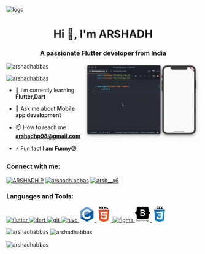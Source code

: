 ![logo](https://coding.blog/img/account-banner.svg)
<h1 align="center">Hi 👋, I'm ARSHADH</h1>
<h3 align="center">A passionate Flutter developer from India</h3>

<img align="right" src="https://raw.githubusercontent.com/flutter-view/website/master/images/flutter-view-demo-anim.gif" width="300" alt="coding">

<p align="left"> <img src="https://komarev.com/ghpvc/?username=arshadhabbas&label=Profile%20views&color=0e75b6&style=flat" alt="arshadhabbas" /> </p>

<p align="left"> <a href="https://github.com/ryo-ma/github-profile-trophy"><img src="https://github-profile-trophy.vercel.app/?username=arshadhabbas" alt="arshadhabbas" /></a> </p>


- 🌱 I’m currently learning **Flutter,Dart**

- 💬 Ask me about **Mobile app development**

- 📫 How to reach me **arshadhp98@gmail.com**

- ⚡ Fun fact **I am Funny😜**

<h3 align="left">Connect with me:</h3>
<p align="left">
<a href="https://linkedin.com/in/arshadh-p-624171271" target="blank"><img align="center" src="https://raw.githubusercontent.com/rahuldkjain/github-profile-readme-generator/master/src/images/icons/Social/linked-in-alt.svg" alt="ARSHADH P" height="30" width="40" /></a>
<a href="https://fb.com/arshadh abbas" target="blank"><img align="center" src="https://raw.githubusercontent.com/rahuldkjain/github-profile-readme-generator/master/src/images/icons/Social/facebook.svg" alt="arshadh abbas" height="30" width="40" /></a>
<a href="https://instagram.com/arsh__x6" target="blank"><img align="center" src="https://raw.githubusercontent.com/rahuldkjain/github-profile-readme-generator/master/src/images/icons/Social/instagram.svg" alt="arsh__x6" height="30" width="40" /></a>
</p>

<h3 align="left">Languages and Tools:</h3>
<p align="left"> <a href="https://flutter.dev" target="_blank" rel="noreferrer"> <img src="https://www.vectorlogo.zone/logos/flutterio/flutterio-icon.svg" alt="flutter" width="40" height="40"/> </a> <a href="https://dart.dev" target="_blank" rel="noreferrer"> <img src="https://www.vectorlogo.zone/logos/dartlang/dartlang-icon.svg" alt="dart" width="40" height="40"/> </a> <a href="https://git-scm.com/" target="_blank" rel="noreferrer"> <img src="https://www.vectorlogo.zone/logos/git-scm/git-scm-icon.svg" alt="git" width="40" height="40"/> </a> <a href="https://hive.apache.org/" target="_blank" rel="noreferrer"> <img src="https://www.vectorlogo.zone/logos/apache_hive/apache_hive-icon.svg" alt="hive" width="40" height="40"/> </a> <a href="https://www.cprogramming.com/" target="_blank" rel="noreferrer"> <img src="https://raw.githubusercontent.com/devicons/devicon/master/icons/c/c-original.svg" alt="c" width="40" height="40"/> </a> <a href="https://www.w3.org/html/" target="_blank" rel="noreferrer"> <img src="https://raw.githubusercontent.com/devicons/devicon/master/icons/html5/html5-original-wordmark.svg" alt="html5" width="40" height="40"/> </a> <a href="https://www.figma.com/" target="_blank" rel="noreferrer"> <img src="https://www.vectorlogo.zone/logos/figma/figma-icon.svg" alt="figma" width="40" height="40"/> </a> <a href="https://getbootstrap.com" target="_blank" rel="noreferrer"> <img src="https://raw.githubusercontent.com/devicons/devicon/master/icons/bootstrap/bootstrap-plain-wordmark.svg" alt="bootstrap" width="40" height="40"/> </a> <a href="https://www.w3schools.com/css/" target="_blank" rel="noreferrer"> <img src="https://raw.githubusercontent.com/devicons/devicon/master/icons/css3/css3-original-wordmark.svg" alt="css3" width="40" height="40"/> </a> </p>

<p><img align="left" src="https://github-readme-stats.vercel.app/api/top-langs?username=arshadhabbas&show_icons=true&locale=en&layout=compact" alt="arshadhabbas" /></p>

<p>&nbsp;<img align="center" src="https://github-readme-stats.vercel.app/api?username=arshadhabbas&show_icons=true&locale=en" alt="arshadhabbas" /></p>

<p><img align="center" src="https://github-readme-streak-stats.herokuapp.com/?user=arshadhabbas&" alt="arshadhabbas" /></p>
